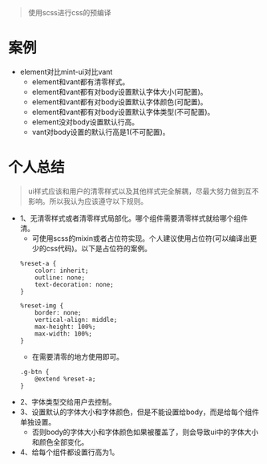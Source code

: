 > 使用scss进行css的预编译

# 案例
* element对比mint-ui对比vant
    - element和vant都有清零样式。
    - element和vant都有对body设置默认字体大小(可配置)。
    - element和vant都有对body设置默认字体颜色(可配置)。
    - element和vant都有对body设置默认字体类型(不可配置)。
    - element没对body设置默认行高。
    - vant对body设置的默认行高是1(不可配置)。
    
# 个人总结
> ui样式应该和用户的清零样式以及其他样式完全解耦，尽最大努力做到互不影响。所以我认为应该遵守以下规则。
* 1、无清零样式或者清零样式局部化。哪个组件需要清零样式就给哪个组件清。
    - 可使用scss的mixin或者占位符实现。个人建议使用占位符(可以编译出更少的css代码)。以下是占位符的案例。
    ```
    %reset-a {
        color: inherit;
        outline: none;
        text-decoration: none;
    }
    
    %reset-img {
        border: none;
        vertical-align: middle;
        max-height: 100%;
        max-width: 100%;
    }
    ```
    - 在需要清零的地方使用即可。
    ```
    .g-btn {
        @extend %reset-a;
    }
    ```
* 2、字体类型交给用户去控制。
* 3、设置默认的字体大小和字体颜色，但是不能设置给body，而是给每个组件单独设置。
    - 否则body的字体大小和字体颜色如果被覆盖了，则会导致ui中的字体大小和颜色全部变化。
* 4、给每个组件都设置行高为1。
